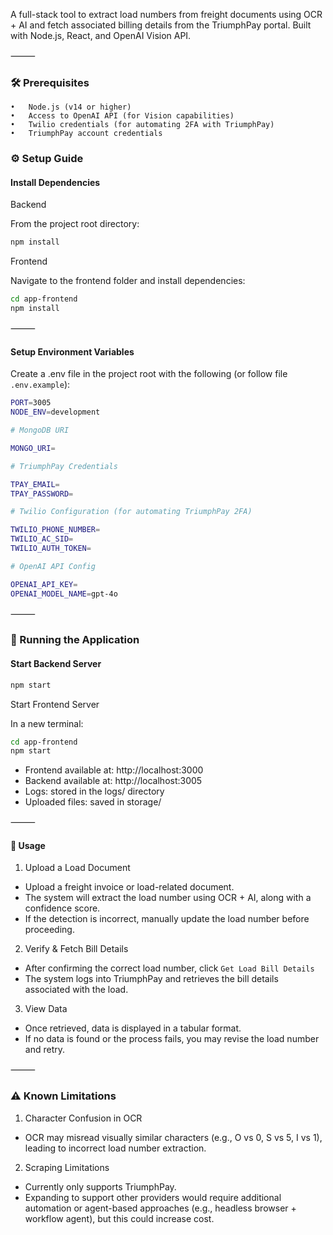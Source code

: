A full-stack tool to extract load numbers from freight documents using OCR + AI and fetch associated billing details from the TriumphPay portal. Built with Node.js, React, and OpenAI Vision API.

⸻

### 🛠️ Prerequisites

    •	Node.js (v14 or higher)
    •	Access to OpenAI API (for Vision capabilities)
    •	Twilio credentials (for automating 2FA with TriumphPay)
    •	TriumphPay account credentials

### ⚙️ Setup Guide

#### Install Dependencies

Backend

From the project root directory:

```bash
npm install
```

Frontend

Navigate to the frontend folder and install dependencies:

```bash
cd app-frontend
npm install
```

⸻

#### Setup Environment Variables

Create a .env file in the project root with the following (or follow file `.env.example`):

```bash
PORT=3005
NODE_ENV=development

# MongoDB URI

MONGO_URI=

# TriumphPay Credentials

TPAY_EMAIL=
TPAY_PASSWORD=

# Twilio Configuration (for automating TriumphPay 2FA)

TWILIO_PHONE_NUMBER=
TWILIO_AC_SID=
TWILIO_AUTH_TOKEN=

# OpenAI API Config

OPENAI_API_KEY=
OPENAI_MODEL_NAME=gpt-4o
```

⸻

### 🚀 Running the Application

#### Start Backend Server

```bash
npm start
```

Start Frontend Server

In a new terminal:

```bash
cd app-frontend
npm start
```

- Frontend available at: http://localhost:3000
- Backend available at: http://localhost:3005
- Logs: stored in the logs/ directory
- Uploaded files: saved in storage/

⸻

#### 📌 Usage

1. Upload a Load Document

- Upload a freight invoice or load-related document.
- The system will extract the load number using OCR + AI, along with a confidence score.
- If the detection is incorrect, manually update the load number before proceeding.

2. Verify & Fetch Bill Details

- After confirming the correct load number, click `Get Load Bill Details`
- The system logs into TriumphPay and retrieves the bill details associated with the load.

3. View Data

- Once retrieved, data is displayed in a tabular format.
- If no data is found or the process fails, you may revise the load number and retry.

⸻

### ⚠️ Known Limitations

1. Character Confusion in OCR

- OCR may misread visually similar characters (e.g., O vs 0, S vs 5, I vs 1), leading to incorrect load number extraction.

2. Scraping Limitations

- Currently only supports TriumphPay.
- Expanding to support other providers would require additional automation or agent-based approaches (e.g., headless browser + workflow agent), but this could increase cost.
